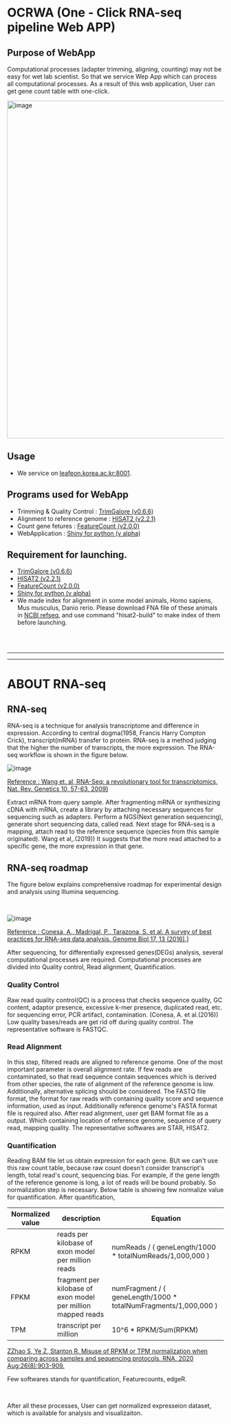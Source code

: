 # OCRWA (One - Click RNA-seq pipeline Web APP)
## Purpose of WebApp
Computational processes (adapter trimming, aligning, counting) may not be easy for wet lab scientist. So that we service Wep App which can process all computational processes. As a result of this web application, User can get gene count table with one-click.

<img width="785" alt="image" src="https://user-images.githubusercontent.com/97942772/208585551-f58d4257-5af4-44bd-93fd-e07d6294022c.png">

## Usage
+ We service on [leafeon.korea.ac.kr:8001](http://leafeon.korea.ac.kr:8001/). 

## Programs used for WebApp
 + Trimming & Quality Control : [TrimGalore (v0.6.6)](https://github.com/FelixKrueger/TrimGalore)
 + Alignment to reference genome : [HISAT2 (v2.2.1)](http://daehwankimlab.github.io/hisat2/)
 + Count gene fetures : [FeatureCount (v2.0.0)](https://rnnh.github.io/bioinfo-notebook/docs/featureCounts.html)
 + WebApplication : [Shiny for python (v alpha)](https://shiny.rstudio.com/py/)

## Requirement for launching.
 + [TrimGalore (v0.6.6)](https://github.com/FelixKrueger/TrimGalore)
 + [HISAT2 (v2.2.1)](http://daehwankimlab.github.io/hisat2/)
 + [FeatureCount (v2.0.0)](https://rnnh.github.io/bioinfo-notebook/docs/featureCounts.html)
 + [Shiny for python (v alpha)](https://shiny.rstudio.com/py/)
 + We made index for alignment in some model animals, Homo sapiens, Mus musculus, Danio rerio. Please download FNA file of these animals in [NCBI refseq](https://www.ncbi.nlm.nih.gov/refseq/), and use command "hisat2-build" to make index of them before launching.

<br>
</br>

------------------------------------------------
------------------------------------------------
# ABOUT RNA-seq
## RNA-seq 
RNA-seq is a technique for analysis transcriptome and difference in expression. According to central dogma(1958, Francis Harry Compton Crick), transcript(mRNA) transfer to protein. RNA-seq is a method judging that the higher the number of transcripts, the more expression.
The RNA-seq workflow is shown in the figure below.  

![image](https://user-images.githubusercontent.com/97942772/206076146-42bd9580-c9e9-4512-ba3e-a34089f32777.png)

[Reference : Wang et. al, RNA-Seq: a revolutionary tool for transcriptomics, Nat. Rev. Genetics 10, 57-63, 2009)](https://www.nature.com/articles/nrg2484)
 
 Extract mRNA from query sample. After fragmenting mRNA or synthesizing cDNA with mRNA, create a library by attaching necessary sequences for sequencing such as adapters. Perform a NGS(Next generation sequencing), generate short sequencing data, called read.
 Next stage for RNA-seq is a mapping, attach read to the reference sequence (species from this sample originated). Wang et al,.(2019)) It suggests that the more read attached to a specific gene, the more expression in that gene. 
 
## RNA-seq roadmap
The figure below explains comprehensive roadmap for experimental design and analysis using Illumina sequencing.

<br/>

![image](https://user-images.githubusercontent.com/97942772/206102252-0cc8748a-8050-4d07-ae91-a6a5724faeda.png)  


[Reference : Conesa, A., Madrigal, P., Tarazona, S. et al. A survey of best practices for RNA-seq data analysis. Genome Biol 17, 13 (2016).](https://genomebiology.biomedcentral.com/articles/10.1186/s13059-016-0881-8)]

After sequencing, for differentially expressed genes(DEGs) analysis, several computational processes are required. 
Computational processes are divided into Quality control, Read alignment, Quantification.
### Quality Control
Raw read quality control(QC) is a process that checks sequence quality, GC content, adaptor presence, excessive k-mer presence, duplicated read, etc. for sequencing error, PCR artifact, contamination. (Conesa, A. et al.(2016))
Low quality bases/reads are get rid off during quality control. The representative software is FASTQC.
### Read Alignment 
In this step, filtered reads are aligned to reference genome. One of the most important parameter is overall alignment rate. If few reads are contaminated, so that read sequence contain sequences which is derived from other species, the rate of alignment of the reference genome is low. Additionally, alternative splicing should be considered.
The FASTQ file format, the format for raw reads with containing quality score and sequence information, used as input. Additionally reference genome's FASTA format file is required also. After read alignment, user get BAM format file as a output. Which containing location of reference genome, sequence of query read, mapping quality. The representative softwares are STAR, HISAT2.
### Quantification
Reading BAM file let us obtain expression for each gene. BUt we can't use this raw count table, because raw count doesn't consider transcript's length, total read's count, sequencing bias. For example, if the gene length of the reference genome is long, a lot of reads will be bound probably. So normalization step is necessary. Below table is showing few normalize value for quantification. After quantification, 

|Normalized value|description|Equation|
|-|-|-|
|RPKM|reads per kilobase of exon model per million reads|numReads / ( geneLength/1000 * totalNumReads/1,000,000 )|
|FPKM|fragment per kilobase of exon model per million mapped reads|numFragment / ( geneLength/1000 * totalNumFragments/1,000,000 )|
|TPM|transcript per million|10^6 * RPKM/Sum(RPKM)|

[ZZhao S, Ye Z, Stanton R. Misuse of RPKM or TPM normalization when comparing across samples and sequencing protocols. RNA. 2020 Aug;26(8):903-909.](https://www.ncbi.nlm.nih.gov/pmc/articles/PMC7373998/)

Few softwares stands for quantification, Featurecounts, edgeR.

<br/>

After all these processes, User can get normalized expresseion dataset, which is available for analysis and visualizaiton.

<br/>

